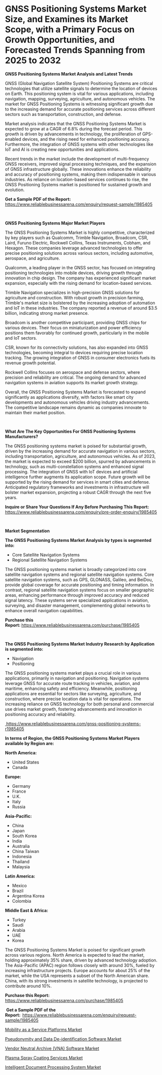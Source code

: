 <p><h1>GNSS Positioning Systems Market Size, and Examines its Market Scope, with a Primary Focus on Growth Opportunities, and Forecasted Trends Spanning from 2025 to 2032</h1></p><p><strong>GNSS Positioning Systems Market Analysis and Latest Trends</strong></p>
<p><p>GNSS (Global Navigation Satellite System) Positioning Systems are critical technologies that utilize satellite signals to determine the location of devices on Earth. This positioning system is vital for various applications, including navigation, mapping, surveying, agriculture, and autonomous vehicles. The market for GNSS Positioning Systems is witnessing significant growth due to the increasing demand for accurate positioning services across different sectors such as transportation, construction, and defense. </p><p>Market analysis indicates that the GNSS Positioning Systems Market is expected to grow at a CAGR of 6.8% during the forecast period. This growth is driven by advancements in technology, the proliferation of GPS-enabled devices, and the rising need for enhanced positioning accuracy. Furthermore, the integration of GNSS systems with other technologies like IoT and AI is creating new opportunities and applications. </p><p>Recent trends in the market include the development of multi-frequency GNSS receivers, improved signal processing techniques, and the expansion of GNSS infrastructure globally. These innovations enhance the reliability and accuracy of positioning systems, making them indispensable in various industries. As reliance on location-based services continues to rise, the GNSS Positioning Systems market is positioned for sustained growth and evolution.</p></p>
<p><strong>Get a Sample PDF of the Report:&nbsp;</strong> <a href="https://www.reliablebusinessarena.com/enquiry/request-sample/1985405?utm_campaign=2889&utm_medium=2&utm_source=Github&utm_content=ia&utm_term=11032025&utm_id=gnss-positioning-systems">https://www.reliablebusinessarena.com/enquiry/request-sample/1985405</a></p>
<p>&nbsp;</p>
<p><strong>GNSS Positioning Systems Major Market Players</strong></p>
<p><p>The GNSS Positioning Systems Market is highly competitive, characterized by key players such as Qualcomm, Trimble Navigation, Broadcom, CSR, Laird, Furuno Electric, Rockwell Collins, Texas Instruments, Cobham, and Hexagon. These companies leverage advanced technologies to offer precise positioning solutions across various sectors, including automotive, aerospace, and agriculture.</p><p>Qualcomm, a leading player in the GNSS sector, has focused on integrating positioning technologies into mobile devices, driving growth through innovation in chip design. The company has experienced significant market expansion, especially with the rising demand for location-based services.</p><p>Trimble Navigation specializes in high-precision GNSS solutions for agriculture and construction. With robust growth in precision farming, Trimble's market size is bolstered by the increasing adoption of automation and IoT in these industries. The company reported a revenue of around $3.5 billion, indicating strong market presence.</p><p>Broadcom is another competitive participant, providing GNSS chips for various devices. Their focus on miniaturization and power efficiency positions them favorably for continued growth, particularly in the mobile and IoT sectors.</p><p>CSR, known for its connectivity solutions, has also expanded into GNSS technologies, becoming integral to devices requiring precise location tracking. The growing integration of GNSS in consumer electronics fuels its revenue growth potential.</p><p>Rockwell Collins focuses on aerospace and defense sectors, where precision and reliability are critical. The ongoing demand for advanced navigation systems in aviation supports its market growth strategy.</p><p>Overall, the GNSS Positioning Systems Market is forecasted to expand significantly as applications diversify, with factors like smart city developments and autonomous vehicles driving industry advancements. The competitive landscape remains dynamic as companies innovate to maintain their market position.</p></p>
<p>&nbsp;</p>
<p><strong>What Are The Key Opportunities For GNSS Positioning Systems Manufacturers?</strong></p>
<p><p>The GNSS positioning systems market is poised for substantial growth, driven by the increasing demand for accurate navigation in various sectors, including transportation, agriculture, and autonomous vehicles. As of 2023, the market is expected to exceed $200 billion, spurred by advancements in technology, such as multi-constellation systems and enhanced signal processing. The integration of GNSS with IoT devices and artificial intelligence further augments its application scope. Future growth will be supported by the rising demand for services in smart cities and defense. Anticipated regulatory frameworks and investments in infrastructure will bolster market expansion, projecting a robust CAGR through the next five years.</p></p>
<p><strong>Inquire or Share Your Questions If Any Before Purchasing This Report:</strong> <a href="https://www.reliablebusinessarena.com/enquiry/pre-order-enquiry/1985405?utm_campaign=2889&utm_medium=2&utm_source=Github&utm_content=ia&utm_term=11032025&utm_id=gnss-positioning-systems">https://www.reliablebusinessarena.com/enquiry/pre-order-enquiry/1985405</a></p>
<p>&nbsp;</p>
<p><strong>Market Segmentation</strong></p>
<p><strong>The GNSS Positioning Systems Market Analysis by types is segmented into:</strong></p>
<p><ul><li>Core Satellite Navigation Systems</li><li>Regional Satellite Navigation Systems</li></ul></p>
<p><p>The GNSS positioning systems market is broadly categorized into core satellite navigation systems and regional satellite navigation systems. Core satellite navigation systems, such as GPS, GLONASS, Galileo, and BeiDou, provide global coverage for accurate positioning and timing information. In contrast, regional satellite navigation systems focus on smaller geographic areas, enhancing performance through improved accuracy and reduced signal latency. These systems serve specialized applications in aviation, surveying, and disaster management, complementing global networks to enhance overall navigation capabilities.</p></p>
<p><strong>Purchase this Report:&nbsp;</strong><a href="https://www.reliablebusinessarena.com/purchase/1985405?utm_campaign=2889&utm_medium=2&utm_source=Github&utm_content=ia&utm_term=11032025&utm_id=gnss-positioning-systems">https://www.reliablebusinessarena.com/purchase/1985405</a></p>
<p>&nbsp;</p>
<p><strong>The GNSS Positioning Systems Market Industry Research by Application is segmented into:</strong></p>
<p><ul><li>Navigation</li><li>Positioning</li></ul></p>
<p><p>The GNSS positioning systems market plays a crucial role in various applications, primarily in navigation and positioning. Navigation systems leverage GNSS for accurate route tracking in vehicles, aviation, and maritime, enhancing safety and efficiency. Meanwhile, positioning applications are essential for sectors like surveying, agriculture, and construction, where precise location data is vital for operations. The increasing reliance on GNSS technology for both personal and commercial use drives market growth, fostering advancements and innovation in positioning accuracy and reliability.</p></p>
<p><a href="https://www.reliablebusinessarena.com/gnss-positioning-systems-r1985405?utm_campaign=2889&utm_medium=2&utm_source=Github&utm_content=ia&utm_term=11032025&utm_id=gnss-positioning-systems">&nbsp;https://www.reliablebusinessarena.com/gnss-positioning-systems-r1985405</a></p>
<p><strong>In terms of Region, the GNSS Positioning Systems Market Players available by Region are:</strong></p>
<p>
    <p> <strong> North America: </strong>
        <ul>
            <li>United States</li>
            <li>Canada</li>
        </ul>
        </p> 
    <p> <strong> Europe: </strong>
        <ul>
            <li>Germany</li>
            <li>France</li>
            <li>U.K.</li>
            <li>Italy</li>
            <li>Russia</li>
        </ul>
        </p> 
    <p> <strong> Asia-Pacific: </strong>
        <ul>
            <li>China</li>
            <li>Japan</li>
            <li>South Korea</li>
            <li>India</li>
            <li>Australia</li>
            <li>China Taiwan</li>
            <li>Indonesia</li>
            <li>Thailand</li>
            <li>Malaysia</li>
        </ul>
        </p> 
    <p> <strong> Latin America: </strong>
        <ul>
            <li>Mexico</li>
            <li>Brazil</li>
            <li>Argentina Korea</li>
            <li>Colombia</li>
        </ul>
        </p> 
    <p> <strong> Middle East & Africa: </strong>
        <ul>
            <li>Turkey</li>
            <li>Saudi</li>
            <li>Arabia</li>
            <li>UAE</li>
            <li>Korea</li>
        </ul>
    </p>
    </p>
<p><p>The GNSS Positioning Systems Market is poised for significant growth across various regions. North America is expected to lead the market, holding approximately 35% share, driven by advanced technology adoption. The Asia-Pacific (APAC) region follows closely with around 30%, fueled by increasing infrastructure projects. Europe accounts for about 25% of the market, while the USA represents a subset of the North American share. China, with its strong investments in satellite technology, is projected to contribute around 10%.</p></p>
<p><strong>Purchase this Report: </strong><a href="https://www.reliablebusinessarena.com/purchase/1985405?utm_campaign=2889&utm_medium=2&utm_source=Github&utm_content=ia&utm_term=11032025&utm_id=gnss-positioning-systems">https://www.reliablebusinessarena.com/purchase/1985405</a></p>
<p>&nbsp;<strong>Get a Sample PDF of the Report:&nbsp;&nbsp;</strong><a href="https://www.reliablebusinessarena.com/enquiry/request-sample/1985405?utm_campaign=2889&utm_medium=2&utm_source=Github&utm_content=ia&utm_term=11032025&utm_id=gnss-positioning-systems">https://www.reliablebusinessarena.com/enquiry/request-sample/1985405</a></p>
<p><strong></strong></p>
<p><p><a href="https://github.com/usraceby/Market-Research-Report-List-1/blob/main/mobility-as-a-service-platforms-market.md?utm_campaign=2889&utm_medium=2&utm_source=Github&utm_content=ia&utm_term=11032025&utm_id=gnss-positioning-systems">Mobility as a Service Platforms Market</a></p><p><a href="https://github.com/casimbrhelck/Market-Research-Report-List-1/blob/main/pseudonymity-and-data-de-identification-software-market.md?utm_campaign=2889&utm_medium=2&utm_source=Github&utm_content=ia&utm_term=11032025&utm_id=gnss-positioning-systems">Pseudonymity and Data De-identification Software Market</a></p><p><a href="https://github.com/doljanzwald/Market-Research-Report-List-1/blob/main/vendor-neutral-archive-vna-software-market.md?utm_campaign=2889&utm_medium=2&utm_source=Github&utm_content=ia&utm_term=11032025&utm_id=gnss-positioning-systems">Vendor Neutral Archive (VNA) Software Market</a></p><p><a href="https://github.com/daleogrando/Market-Research-Report-List-1/blob/main/plasma-spray-coating-services-market.md?utm_campaign=2889&utm_medium=2&utm_source=Github&utm_content=ia&utm_term=11032025&utm_id=gnss-positioning-systems">Plasma Spray Coating Services Market</a></p><p><a href="https://github.com/shamstirroc7/Market-Research-Report-List-1/blob/main/intelligent-document-processing-system-market.md?utm_campaign=2889&utm_medium=2&utm_source=Github&utm_content=ia&utm_term=11032025&utm_id=gnss-positioning-systems">Intelligent Document Processing System Market</a></p></p>